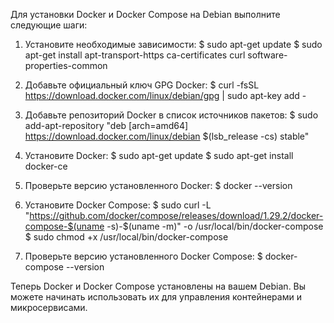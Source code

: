 Для установки Docker и Docker Compose на Debian выполните следующие шаги:

1. Установите необходимые зависимости:
    $ sudo apt-get update
    $ sudo apt-get install apt-transport-https ca-certificates curl software-properties-common

2. Добавьте официальный ключ GPG Docker:
    $ curl -fsSL https://download.docker.com/linux/debian/gpg | sudo apt-key add -

3. Добавьте репозиторий Docker в список источников пакетов:
    $ sudo add-apt-repository "deb [arch=amd64] https://download.docker.com/linux/debian $(lsb_release -cs) stable"

4. Установите Docker:
    $ sudo apt-get update
    $ sudo apt-get install docker-ce

5. Проверьте версию установленного Docker:
    $ docker --version

6. Установите Docker Compose:
    $ sudo curl -L "https://github.com/docker/compose/releases/download/1.29.2/docker-compose-$(uname -s)-$(uname -m)" -o /usr/local/bin/docker-compose
    $ sudo chmod +x /usr/local/bin/docker-compose

7. Проверьте версию установленного Docker Compose:
    $ docker-compose --version

Теперь Docker и Docker Compose установлены на вашем Debian. Вы можете начинать использовать их для управления контейнерами и микросервисами.